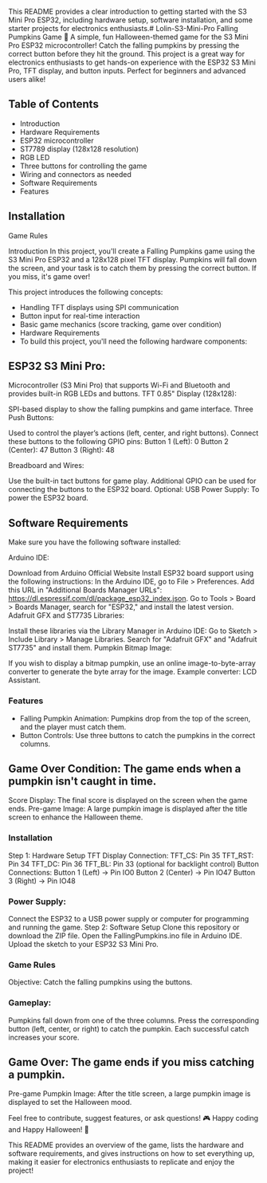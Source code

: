 This README provides a clear introduction to getting started with the S3 Mini Pro ESP32, including hardware setup, software installation, and some starter projects for electronics enthusiasts.# Lolin-S3-Mini-Pro
Falling Pumpkins Game 🎃
A simple, fun Halloween-themed game for the S3 Mini Pro ESP32 microcontroller! Catch the falling pumpkins by pressing the correct button before they hit the ground. This project is a great way for electronics enthusiasts to get hands-on experience with the ESP32 S3 Mini Pro, TFT display, and button inputs. Perfect for beginners and advanced users alike!

## Table of Contents
- Introduction
- Hardware Requirements
- ESP32 microcontroller
- ST7789 display (128x128 resolution)
- RGB LED
- Three buttons for controlling the game
- Wiring and connectors as needed
- Software Requirements
- Features

## Installation
Game Rules

Introduction
In this project, you'll create a Falling Pumpkins game using the S3 Mini Pro ESP32 and a 128x128 pixel TFT display. Pumpkins will fall down the screen, and your task is to catch them by pressing the correct button. If you miss, it's game over!

This project introduces the following concepts:

- Handling TFT displays using SPI communication
- Button input for real-time interaction
- Basic game mechanics (score tracking, game over condition)
- Hardware Requirements
- To build this project, you'll need the following hardware components:

## ESP32 S3 Mini Pro:

Microcontroller (S3 Mini Pro) that supports Wi-Fi and Bluetooth and provides built-in RGB LEDs and buttons.
TFT 0.85" Display (128x128):

SPI-based display to show the falling pumpkins and game interface.
Three Push Buttons:

Used to control the player’s actions (left, center, and right buttons).
Connect these buttons to the following GPIO pins:
Button 1 (Left): 0
Button 2 (Center): 47
Button 3 (Right): 48

Breadboard and Wires:

Use the built-in tact buttons for game play. Additional GPIO can be used for connecting the buttons to the ESP32 board.
Optional: USB Power Supply:
To power the ESP32 board.

## Software Requirements
Make sure you have the following software installed:

Arduino IDE:

Download from Arduino Official Website
Install ESP32 board support using the following instructions:
In the Arduino IDE, go to File > Preferences.
Add this URL in "Additional Boards Manager URLs": https://dl.espressif.com/dl/package_esp32_index.json.
Go to Tools > Board > Boards Manager, search for "ESP32," and install the latest version.
Adafruit GFX and ST7735 Libraries:

Install these libraries via the Library Manager in Arduino IDE:
Go to Sketch > Include Library > Manage Libraries.
Search for "Adafruit GFX" and "Adafruit ST7735" and install them.
Pumpkin Bitmap Image:

If you wish to display a bitmap pumpkin, use an online image-to-byte-array converter to generate the byte array for the image.
Example converter: LCD Assistant.
### Features
- Falling Pumpkin Animation: Pumpkins drop from the top of the screen, and the player must catch them.
- Button Controls: Use three buttons to catch the pumpkins in the correct columns.

## Game Over Condition: The game ends when a pumpkin isn't caught in time.
Score Display: The final score is displayed on the screen when the game ends.
Pre-game Image: A large pumpkin image is displayed after the title screen to enhance the Halloween theme.
### Installation
Step 1: Hardware Setup
TFT Display Connection:
TFT_CS: Pin 35
TFT_RST: Pin 34
TFT_DC: Pin 36
TFT_BL: Pin 33 (optional for backlight control)
Button Connections:
Button 1 (Left) -> Pin IO0
Button 2 (Center) -> Pin IO47
Button 3 (Right) -> Pin IO48
### Power Supply:
Connect the ESP32 to a USB power supply or computer for programming and running the game.
Step 2: Software Setup
Clone this repository or download the ZIP file.
Open the FallingPumpkins.ino file in Arduino IDE.
Upload the sketch to your ESP32 S3 Mini Pro.
### Game Rules
Objective: Catch the falling pumpkins using the buttons.
### Gameplay:
Pumpkins fall down from one of the three columns.
Press the corresponding button (left, center, or right) to catch the pumpkin.
Each successful catch increases your score.
## Game Over: The game ends if you miss catching a pumpkin.
Pre-game Pumpkin Image: After the title screen, a large pumpkin image is displayed to set the Halloween mood.

Feel free to contribute, suggest features, or ask questions! 🎮 Happy coding and Happy Halloween! 🎃

This README provides an overview of the game, lists the hardware and software requirements, and gives instructions on how to set everything up, making it easier for electronics enthusiasts to replicate and enjoy the project!

